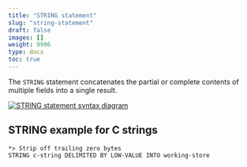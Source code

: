 ```yaml
---
title: "STRING statement"
slug: "string-statement"
draft: false
images: []
weight: 9996
type: docs
toc: true
---
```


The `STRING` statement concatenates the partial or complete contents of multiple fields into a single result.

[![STRING statement syntax diagram][1]][1]


  [1]: https://i.stack.imgur.com/C6THp.png

## STRING example for C strings
    *> Strip off trailing zero bytes
    STRING c-string DELIMITED BY LOW-VALUE INTO working-store


